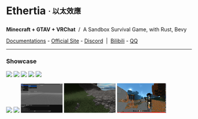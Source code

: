 
# Ethertia <sub><sup>· 以太效應</sup></sub>

__Minecraft + GTAV + VRChat__ &nbsp;/&nbsp; A Sandbox Survival Game, with Rust, Bevy

[Documentations](https://docs.ethertia.com) - 
[Official Site](https://ethertia.com) - 
[Discord](https://discord.gg/k7ssbPJQnp) &nbsp;|&nbsp;
[Bilibili](https://space.bilibili.com/19483166) - 
[QQ](https://jq.qq.com/?_wv=1027&k=tgM29oDM)

---


### Showcase

![](https://github.com/Dreamtowards/Ethertum/releases/download/ethertum-0.1.4-2023.01d/screenshot-20240119191310.png)
![](https://github.com/Dreamtowards/Ethertum/releases/download/ethertum-0.1.5-2024.01e/screenshot-20240122005038.png)
![](https://github.com/Dreamtowards/Ethertum/releases/download/ethertum-0.1.5-2024.01e/screenshot-20240122005437.png)
![](https://github.com/Dreamtowards/Ethertum/releases/download/ethertum-0.1.5-2024.01e/screenshot-20240122005313.png)
![](https://github.com/Dreamtowards/Ethertum/releases/download/ethertum-0.1.4-2023.01d/screenshot-20240120001806.png)


<img style="height: 80px;" src="https://github.com/Dreamtowards/Ethertum/releases/download/ethertum-0.1.4-2023.01d/screenshot-20240120001806.png"> <img style="height: 80px;" src="https://github.com/Dreamtowards/Ethertum/releases/download/ethertum-0.1.4-2023.01d/screenshot-20240119013301.png"> <img style="height: 80px;" src="https://github.com/Dreamtowards/Ethertia/raw/main/run/screenshots/qs230310-1.png"> <img style="height: 80px;" src="https://github.com/Dreamtowards/Ethertia/raw/main/run/screenshots/qs221130.png"> <img style="height: 80px;" src="https://github.com/Dreamtowards/Ethertia/raw/main/run/screenshots/_figures/23u07.png"> 
